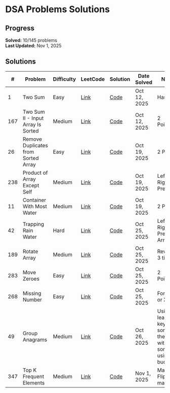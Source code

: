 # DSA Problems Solutions

## Progress
**Solved:** 10/145 problems  
**Last Updated:** Nov 1, 2025

## Solutions

| # | Problem | Difficulty | LeetCode | Solution | Date Solved | Notes |
|---|---------|-----------|----------|----------|-------------|-------|
| 1 | Two Sum | Easy | [Link](https://leetcode.com/problems/two-sum/) | [Code](https://raw.githubusercontent.com/mshirhaan/logicmojo-oct4-2025/main/solutions/Array/1-two-sum.java?raw=true) | Oct 12, 2025 | Hashmap |
| 167 | Two Sum II - Input Array Is Sorted | Medium | [Link](https://leetcode.com/problems/two-sum-ii-input-array-is-sorted/) | [Code](https://raw.githubusercontent.com/mshirhaan/logicmojo-oct4-2025/main/solutions/Array/2-two-sum-ii-input-array-is-sorted.js?raw=true) | Oct 12, 2025 | 2 Pointers |
| 26 | Remove Duplicates from Sorted Array | Easy | [Link](https://leetcode.com/problems/remove-duplicates-from-sorted-array/) | [Code](https://raw.githubusercontent.com/mshirhaan/logicmojo-oct4-2025/main/solutions/Array/3-remove-duplicates-from-sorted-array.js?raw=true) | Oct 19, 2025 | 2 Pointer |
| 238 | Product of Array Except Self | Medium | [Link](https://leetcode.com/problems/product-of-array-except-self/) | [Code](https://raw.githubusercontent.com/mshirhaan/logicmojo-oct4-2025/main/solutions/Array/4-product-of-array-except-self.java?raw=true) | Oct 19, 2025 | Left & Right Prefix |
| 11 | Container With Most Water | Medium | [Link](https://leetcode.com/problems/container-with-most-water/) | [Code](https://raw.githubusercontent.com/mshirhaan/logicmojo-oct4-2025/main/solutions/Array/5-container-with-most-water.java?raw=true) | Oct 19, 2025 | 2 Pointer |
| 42 | Trapping Rain Water | Hard | [Link](https://leetcode.com/problems/trapping-rain-water/) | [Code](https://raw.githubusercontent.com/mshirhaan/logicmojo-oct4-2025/main/solutions/Array/6-trapping-rain-water.js?raw=true) | Oct 25, 2025 | Left Right Prefix Array |
| 189 | Rotate Array | Medium | [Link](https://leetcode.com/problems/rotate-array/) | [Code](https://raw.githubusercontent.com/mshirhaan/logicmojo-oct4-2025/main/solutions/Array/7-rotate-array.js?raw=true) | Oct 25, 2025 | Reverse 3 times  |
| 283 | Move Zeroes | Easy | [Link](https://leetcode.com/problems/move-zeroes/) | [Code](https://raw.githubusercontent.com/mshirhaan/logicmojo-oct4-2025/main/solutions/Array/8-move-zeroes.java?raw=true) | Oct 25, 2025 | 2 Pointers |
| 268 | Missing Number | Easy | [Link](https://leetcode.com/problems/missing-number/) | [Code](https://raw.githubusercontent.com/mshirhaan/logicmojo-oct4-2025/main/solutions/Array/10-missing-number.java?raw=true) | Oct 25, 2025 | Formula or XOR |
| 49 | Group Anagrams | Medium | [Link](https://leetcode.com/problems/group-anagrams/) | [Code](https://raw.githubusercontent.com/mshirhaan/logicmojo-oct4-2025/main/solutions/Array/9-group-anagrams.js?raw=true) | Oct 26, 2025 | Using leader key and sorting, then without sorting using buckets |
| 347 | Top K Frequent Elements | Medium | [Link](https://leetcode.com/problems/top-k-frequent-elements/) | [Code](https://raw.githubusercontent.com/mshirhaan/logicmojo-oct4-2025/main/solutions/Array/11-top-k-frequent-elements.js?raw=true) | Nov 1, 2025 | Map, and Flipped map |
